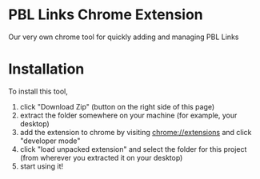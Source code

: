 # PBL Links Chrome Extension
Our very own chrome tool for quickly adding and managing PBL Links

# Installation
To install this tool, 
 1. click "Download Zip" (button on the right side of this page)
 2. extract the folder somewhere on your machine (for example, your desktop)
 3. add the extension to chrome by visiting <a href = "chrome://extensions and selecting" target = "_blank">chrome://extensions</a> and click "developer mode"
 4. click "load unpacked extension" and select the folder for this project (from wherever you extracted it on your desktop)
 5. start using it!
